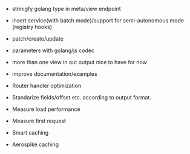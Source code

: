 - strinigfy golang type in meta/view endpoint
- insert service(with batch mode)/support for semi-autonomous mode (registry hooks)
- patch/create/update
- parameters with golang/js codec
- more than one view in out output nice to have for now
- improve documentation/examples

- Router handler optimization
- Standarize fields/offset etc. according to output format.
- Measure load performance
- Measure first request
- Smart caching
- Aerospike caching